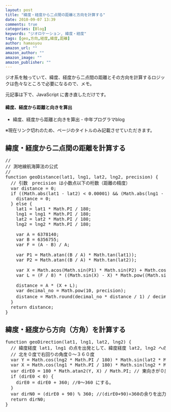 ```yaml
---
layout: post
title: "緯度・経度から二点間の距離と方向を計算する"
date: 2010-09-07 13:39
comments: true
categories: [Blog]
keywords: "ジオロケーション, 緯度・経度"
tags: [geo,方向,経度,緯度,距離]
author: hamasyou
amazon_url: ""
amazon_author: ""
amazon_image: ""
amazon_publisher: ""
---
```


ジオ系を触っていて、緯度、経度から二点間の距離とその方向を計算するロジックは色々なところで必要になるので、メモ。

元記事は下で、JavaScript に書き直しただけです。

<h4>緯度、経度から距離と向きを算出</h4>

<ul><li>緯度、経度から距離と向きを算出 - 中年プログラマblog</li></ul>
※現在リンク切れのため、ページのタイトルのみ記載させていただきます。


<!-- more -->

<h2>緯度・経度から二点間の距離を計算する</h2>

<pre class="code"><span class="rem">//</span>
<span class="rem">// 測地線航海算法の公式</span>
<span class="rem">//</span>
<span class="keyword">function</span> geoDistance(lat1, lng1, lat2, lng2, precision) {
  <span class="rem">// 引数　precision は小数点以下の桁数（距離の精度）</span>
  <span class="keyword">var</span> distance = <span class="num">0</span>;
  <span class="keyword">if</span> ((Math.abs(lat1 - lat2) &lt; <span class="num">0.00001</span>) &amp;&amp; (Math.abs(lng1 - lng2) &lt; <span class="num">0.00001</span>)) {
    distance = <span class="num">0</span>;
  } <span class="keyword">else</span> {
    lat1 = lat1 * Math.PI / <span class="num">180</span>;
    lng1 = lng1 * Math.PI / <span class="num">180</span>;
    lat2 = lat2 * Math.PI / <span class="num">180</span>;
    lng2 = lng2 * Math.PI / <span class="num">180</span>;

    <span class="keyword">var</span> A = <span class="num">6378140</span>;
    <span class="keyword">var</span> B = <span class="num">6356755</span>;
    <span class="keyword">var</span> F = (A - B) / A;

    <span class="keyword">var</span> P1 = Math.atan((B / A) * Math.tan(lat1));
    <span class="keyword">var</span> P2 = Math.atan((B / A) * Math.tan(lat2));

    <span class="keyword">var</span> X = Math.acos(Math.sin(P1) * Math.sin(P2) + Math.cos(P1) * Math.cos(P2) * Math.cos(lng1 - lng2));
    <span class="keyword">var</span> L = (F / <span class="num">8</span>) * ((Math.sin(X) - X) * Math.pow((Math.sin(P1) + Math.sin(P2)), <span class="num">2</span>) / Math.pow(Math.cos(X / <span class="num">2</span>), <span class="num">2</span>) - (Math.sin(X) - X) * Math.pow(Math.sin(P1) - Math.sin(P2), <span class="num">2</span>) / Math.pow(Math.sin(X), <span class="num">2</span>));

    distance = A * (X + L);
    <span class="keyword">var</span> decimal_no = Math.pow(<span class="num">10</span>, precision);
    distance = Math.round(decimal_no * distance / <span class="num">1</span>) / decimal_no;   <span class="rem">// kmに変換するときは(1000で割る)</span>
  }
  <span class="keyword">return</span> distance;
}</pre>

<h2>緯度・経度から方向（方角）を計算する</h2>

<pre class="code"><span class="keyword">function</span> geoDirection(lat1, lng1, lat2, lng2) {
  <span class="rem">// 緯度経度 lat1, lng1 の点を出発として、緯度経度 lat2, lng2 への方位</span>
  <span class="rem">// 北を０度で右回りの角度０～３６０度</span>
  <span class="keyword">var</span> Y = Math.cos(lng2 * Math.PI / <span class="num">180</span>) * Math.sin(lat2 * Math.PI / <span class="num">180</span> - lat1 * Math.PI / <span class="num">180</span>);
  <span class="keyword">var</span> X = Math.cos(lng1 * Math.PI / <span class="num">180</span>) * Math.sin(lng2 * Math.PI / <span class="num">180</span>) - Math.sin(lng1 * Math.PI / <span class="num">180</span>) * Math.cos(lng2 * Math.PI / <span class="num">180</span>) * Math.cos(lat2 * Math.PI / <span class="num">180</span> - lat1 * Math.PI / <span class="num">180</span>);
  <span class="keyword">var</span> dirE0 = <span class="num">180</span> * Math.atan2(Y, X) / Math.PI; <span class="rem">// 東向きが０度の方向</span>
  <span class="keyword">if</span> (dirE0 &lt; <span class="num">0</span>) {
    dirE0 = dirE0 + <span class="num">360</span>; <span class="rem">//0～360 にする。</span>
  }
  <span class="keyword">var</span> dirN0 = (dirE0 + <span class="num">90</span>) % <span class="num">360</span>; <span class="rem">//(dirE0+90)÷360の余りを出力 北向きが０度の方向</span>
  <span class="keyword">return</span> dirN0;
}</pre>
